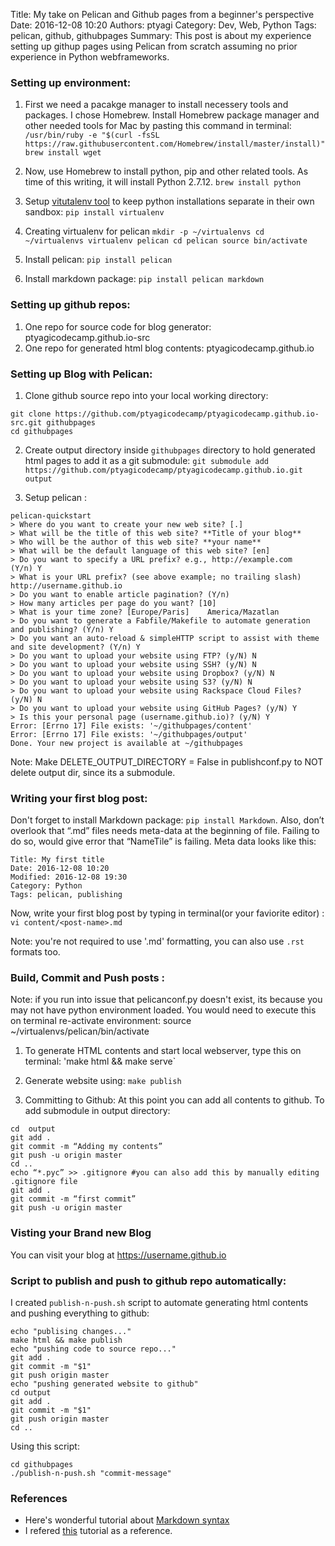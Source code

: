 Title: My take on Pelican and Github pages from a beginner's perspective
Date: 2016-12-08 10:20
Authors: ptyagi
Category: Dev, Web, Python
Tags: pelican, github, githubpages 
Summary: This post is about my experience setting up githup pages using Pelican from scratch assuming no prior experience in Python webframeworks.


### Setting up environment:

1. First we need a pacakge manager to install necessery tools and packages. I chose Homebrew. Install Homebrew package manager and other needed tools for Mac by pasting this command in terminal:
`/usr/bin/ruby -e "$(curl -fsSL https://raw.githubusercontent.com/Homebrew/install/master/install)"
brew install wget`

2. Now, use Homebrew to install python, pip and other related tools. As time of this writing, it will install Python 2.7.12. 
`brew install python`

3. Setup  [vitutalenv tool](https://virtualenv.pypa.io/en/stable/) to keep python installations separate in their own sandbox: `pip install virtualenv`
  1. Creating virtualenv for pelican
    ```
    mkdir -p ~/virtualenvs
    cd ~/virtualenvs
    virtualenv pelican
    cd pelican
    source bin/activate
    ```

4. Install pelican: `pip install pelican`
5. Install markdown package: `pip install pelican markdown`


### Setting up github repos:

1. One repo for source code for blog generator: ptyagicodecamp.github.io-src
2. One repo for generated html blog contents: ptyagicodecamp.github.io


### Setting up Blog with Pelican:

1. Clone github source repo into your local working directory:
```
git clone https://github.com/ptyagicodecamp/ptyagicodecamp.github.io-src.git githubpages
cd githubpages
```

2. Create output directory inside `githubpages` directory to hold generated html pages to add it as a git submodule: `git submodule add https://github.com/ptyagicodecamp/ptyagicodecamp.github.io.git output`

3. Setup pelican : 
```
pelican-quickstart
> Where do you want to create your new web site? [.]
> What will be the title of this web site? **Title of your blog**   
> Who will be the author of this web site? **your name**
> What will be the default language of this web site? [en]
> Do you want to specify a URL prefix? e.g., http://example.com   (Y/n) Y
> What is your URL prefix? (see above example; no trailing slash) http://username.github.io
> Do you want to enable article pagination? (Y/n)
> How many articles per page do you want? [10]
> What is your time zone? [Europe/Paris] 	America/Mazatlan
> Do you want to generate a Fabfile/Makefile to automate generation and publishing? (Y/n) Y
> Do you want an auto-reload & simpleHTTP script to assist with theme and site development? (Y/n) Y
> Do you want to upload your website using FTP? (y/N) N
> Do you want to upload your website using SSH? (y/N) N
> Do you want to upload your website using Dropbox? (y/N) N
> Do you want to upload your website using S3? (y/N) N
> Do you want to upload your website using Rackspace Cloud Files? (y/N) N
> Do you want to upload your website using GitHub Pages? (y/N) Y
> Is this your personal page (username.github.io)? (y/N) Y
Error: [Errno 17] File exists: '~/githubpages/content'
Error: [Errno 17] File exists: '~/githubpages/output'
Done. Your new project is available at ~/githubpages
```

Note: Make DELETE_OUTPUT_DIRECTORY = False in publishconf.py to NOT delete output dir, since its a submodule.


### Writing your first blog post:

Don't forget to install Markdown package: `pip install Markdown`. Also, don’t overlook that “.md” files needs meta-data at the beginning of file. Failing to do so, would give error that “NameTile” is failing. Meta data looks like this:
```
Title: My first title
Date: 2016-12-08 10:20
Modified: 2016-12-08 19:30
Category: Python
Tags: pelican, publishing
```
Now, write your first blog post by typing in terminal(or your faviorite editor) : `vi content/<post-name>.md`

Note: you're not required to use '.md' formatting, you can also use `.rst` formats too.


### Build, Commit and Push posts :

Note: if you run into issue that pelicanconf.py doesn't exist, its because you may not have python environment loaded. You would need to execute this on terminal re-activate environment: source ~/virtualenvs/pelican/bin/activate

1. To generate HTML contents and start local webserver, type this on terminal: 'make html && make serve`

2. Generate website using: `make publish`

3. Committing to Github:
At this point you can add all contents to github. 
To add submodule in output directory:
```
cd  output
git add .
git commit -m “Adding my contents”
git push -u origin master
cd ..
echo “*.pyc” >> .gitignore #you can also add this by manually editing .gitignore file
git add .
git commit -m “first commit”
git push -u origin master
```

### Visting your Brand new Blog

You can visit your blog at https://username.github.io


### Script to publish and push to github repo automatically:
I created `publish-n-push.sh` script to automate generating html contents and pushing everything to github:
```
echo "publising changes..."
make html && make publish
echo "pushing code to source repo..."
git add .
git commit -m "$1"
git push origin master
echo "pushing generated website to github"
cd output
git add .
git commit -m "$1"
git push origin master
cd ..
```

Using this script: 
```
cd githubpages
./publish-n-push.sh "commit-message"
```

### References
* Here's wonderful tutorial about [Markdown syntax](https://help.github.com/articles/basic-writing-and-formatting-syntax/) 
* I refered [this](https://fedoramagazine.org/make-github-pages-blog-with-pelican/) tutorial as a reference.













